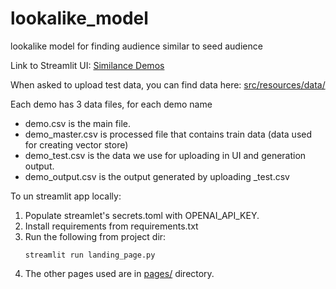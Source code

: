 # lookalike_model
lookalike model for finding audience similar to seed audience

Link to Streamlit UI: [Similance Demos](https://similance-demos.streamlit.app/)

When asked to upload test data, you can find data here:
[src/resources/data/](src/resources/data/)

Each demo has 3 data files, for each demo name <demo>
 - demo.csv is the main file.
 - demo_master.csv is processed file that contains train data (data used for creating vector store)
 - demo_test.csv is the data we use for uploading in UI and generation output.
 - demo_output.csv is the output generated by uploading <demo>_test.csv

To un streamlit app locally:
1. Populate streamlet's secrets.toml with OPENAI_API_KEY.
2. Install requirements from requirements.txt
3. Run the following from project dir:
   ```
   streamlit run landing_page.py
   ```
4. The other pages used are in [pages/](pages/) directory.
